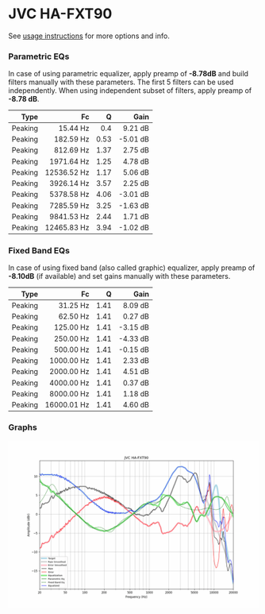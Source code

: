 # JVC HA-FXT90
See [usage instructions](https://github.com/jaakkopasanen/AutoEq#usage) for more options and info.

### Parametric EQs
In case of using parametric equalizer, apply preamp of **-8.78dB** and build filters manually
with these parameters. The first 5 filters can be used independently.
When using independent subset of filters, apply preamp of **-8.78 dB**.

| Type    | Fc          |    Q | Gain     |
|--------:|------------:|-----:|---------:|
| Peaking | 15.44 Hz    | 0.4  | 9.21 dB  |
| Peaking | 182.59 Hz   | 0.53 | -5.01 dB |
| Peaking | 812.69 Hz   | 1.37 | 2.75 dB  |
| Peaking | 1971.64 Hz  | 1.25 | 4.78 dB  |
| Peaking | 12536.52 Hz | 1.17 | 5.06 dB  |
| Peaking | 3926.14 Hz  | 3.57 | 2.25 dB  |
| Peaking | 5378.58 Hz  | 4.06 | -3.01 dB |
| Peaking | 7285.59 Hz  | 3.25 | -1.63 dB |
| Peaking | 9841.53 Hz  | 2.44 | 1.71 dB  |
| Peaking | 12465.83 Hz | 3.94 | -1.02 dB |

### Fixed Band EQs
In case of using fixed band (also called graphic) equalizer, apply preamp of **-8.10dB**
(if available) and set gains manually with these parameters.

| Type    | Fc          |    Q | Gain     |
|--------:|------------:|-----:|---------:|
| Peaking | 31.25 Hz    | 1.41 | 8.09 dB  |
| Peaking | 62.50 Hz    | 1.41 | 0.27 dB  |
| Peaking | 125.00 Hz   | 1.41 | -3.15 dB |
| Peaking | 250.00 Hz   | 1.41 | -4.33 dB |
| Peaking | 500.00 Hz   | 1.41 | -0.15 dB |
| Peaking | 1000.00 Hz  | 1.41 | 2.33 dB  |
| Peaking | 2000.00 Hz  | 1.41 | 4.51 dB  |
| Peaking | 4000.00 Hz  | 1.41 | 0.37 dB  |
| Peaking | 8000.00 Hz  | 1.41 | 1.18 dB  |
| Peaking | 16000.01 Hz | 1.41 | 4.60 dB  |

### Graphs
![](./JVC%20HA-FXT90.png)